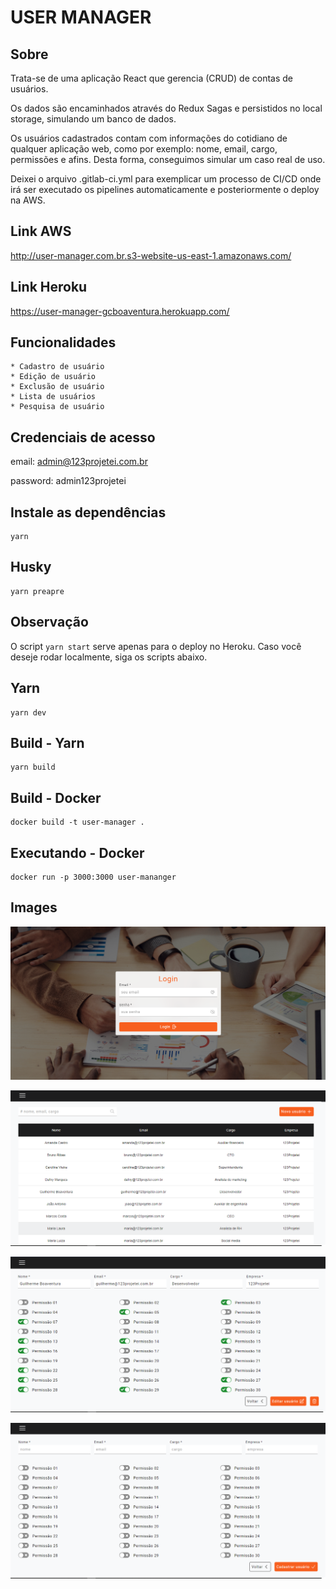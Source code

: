 # USER MANAGER

## Sobre

Trata-se de uma aplicação React que gerencia (CRUD) de contas de usuários.

Os dados são encaminhados através do Redux Sagas e persistidos no local storage, simulando um banco de dados.

Os usuários cadastrados contam com informações do cotidiano de qualquer aplicação web, como por exemplo: nome, email, cargo, permissões e afins. Desta forma, conseguimos simular um caso real de uso.

Deixei o arquivo .gitlab-ci.yml para exemplicar um processo de CI/CD onde irá ser executado os pipelines automaticamente e posteriormente o deploy na AWS.

## Link AWS

http://user-manager.com.br.s3-website-us-east-1.amazonaws.com/

## Link Heroku

https://user-manager-gcboaventura.herokuapp.com/

## Funcionalidades

    * Cadastro de usuário
    * Edição de usuário
    * Exclusão de usuário
    * Lista de usuários
    * Pesquisa de usuário

## Credenciais de acesso

email: admin@123projetei.com.br

password: admin123projetei

## Instale as dependências

```
yarn
```

## Husky

```
yarn preapre
```

## Observação

O script `yarn start` serve apenas para o deploy no Heroku. Caso você deseje rodar localmente, siga os scripts abaixo.

## Yarn

```
yarn dev
```

## Build - Yarn

```
yarn build
```

## Build - Docker

```
docker build -t user-manager .
```

## Executando - Docker

```
docker run -p 3000:3000 user-mananger
```

## Images

![banner](./src/assets/img/login.png)

![banner](./src/assets/img/users.png)

![banner](./src/assets/img/details.png)

![banner](./src/assets/img/register.png)
